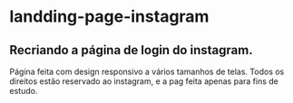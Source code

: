 # landding-page-instagram
## Recriando a página de login do instagram.
Página feita com design responsivo a vários tamanhos de telas.
Todos os direitos estão reservado ao instagram, e a pag feita apenas para fins de estudo.
